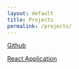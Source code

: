 ```yaml
---
layout: default
title: Projects
permalink: /projects/
---
```


[Github](https://github.com/gitpuleo)

[React Application](https://unitone-react-project.netlify.app/)

